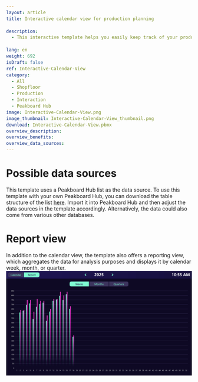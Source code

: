 ```yaml
---
layout: article
title: Interactive calendar view for production planning

description: 
  - This interactive template helps you easily keep track of your production metrics. You can capture both actual and target values on a daily basis. The clear calendar view displays all relevant data for each day, allowing quick input and monitoring of production metrics. Additionally, the template offers a reporting view where the collected data can be analyzed by week, month, or quarter. This way, you always have control over your performance and can quickly identify trends and deviations. The template is ideal for production environments where daily metrics need to be recorded and analyzed. Download the template for free now and customize it to fit your individual production environment.

lang: en
weight: 692
isDraft: false
ref: Interactive-Calendar-View
category:
  - All
  - Shopfloor
  - Production
  - Interaction
  - Peakboard Hub
image: Interactive-Calendar-View.png
image_thumbnail: Interactive-Calendar-View_thumbnail.png
download: Interactive-Calendar-View.pbmx
overview_description:
overview_benefits:
overview_data_sources:
---
```

# Possible data sources
This template uses a Peakboard Hub list as the data source. To use this template with your own Peakboard Hub, you can download the table structure of the list <a href="Calendar_View.csv" class="inline" download>here</a>. Import it into Peakboard Hub and then adjust the data sources in the template accordingly. Alternatively, the data could also come from various other databases.

# Report view
In addition to the calendar view, the template also offers a reporting view, which aggregates the data for analysis purposes and displays it by calendar week, month, or quarter.
![image_live](Interactive-Calendar-View-Report.png)
